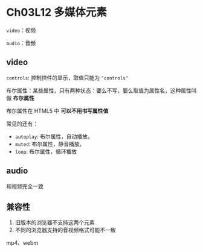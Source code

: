 # Ch03L12 多媒体元素

`video`：视频

`audio`：音频

## video

`controls`: 控制控件的显示，取值只能为 `"controls"`

布尔属性：某些属性，只有两种状态：要么不写，要么取值为属性名，这种属性叫做 **布尔属性**

布尔属性在 HTML5 中 **可以不用书写属性值**

常见的还有：

- `autoplay`: 布尔属性，自动播放。
- `muted`: 布尔属性，静音播放。
- `loop`: 布尔属性，循环播放



## audio

和视频完全一致


## 兼容性

1. 旧版本的浏览器不支持这两个元素
2. 不同的浏览器支持的音视频格式可能不一致

mp4、webm
